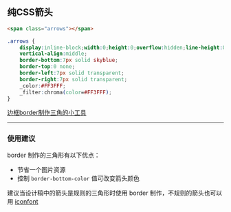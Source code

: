 ## 纯CSS箭头
````html
<span class="arrows"></span>
````
````css
.arrows {
    display:inline-block;width:0;height:0;overflow:hidden;line-height:0;font-size:0;
    vertical-align:middle;
    border-bottom:7px solid skyblue;
    border-top:0 none;
    border-left:7px solid transparent;
    border-right:7px solid transparent;
    _color:#FF3FFF;
    _filter:chroma(color=#FF3FFF);
}
````

[边框border制作三角的小工具 ](http://linxz.github.io/tianyizone/triangle.html)

---
### 使用建议

border 制作的三角形有以下优点：

- 节省一个图片资源
- 控制 `border-bottom-color` 值可改变箭头颜色

建议当设计稿中的箭头是规则的三角形时使用 border 制作，不规则的箭头也可以用 [iconfont](http://iconfont.cn/help/iconuse.html)